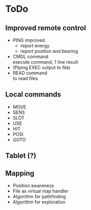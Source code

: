# ToDo

## Improved remote control

* PING improved 
    * report energy
    * report position and bearing
* CMDL command  
    execute command, 1 line result
* (Piping EXEC output to file)
* READ command  
    to read files

## Local commands

* MOVE <moveString>
* SENS <direction>
* SLOT <number>
* USE
* HIT
* POSI <X Y Z>
* GOTO <X Y Z>
 
## Tablet (?)

## Mapping

* Position awareness
* File as virtual map handler
* Algorithm for pathfinding
* Algorithm for exploration

